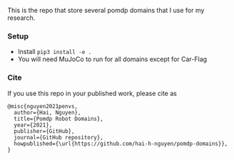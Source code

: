 This is the repo that store several pomdp domains that I use for my research.

### Setup
- Install `pip3 install -e .`
- You will need MuJoCo to run for all domains except for Car-Flag

### Cite
If you use this repo in your published work, please cite as


```
@misc{nguyen2021penvs,
  author={Hai, Nguyen},
  title={Pomdp Robot Domains},
  year={2021},
  publisher={GitHub},
  journal={GitHub repository},
  howpublished={\url{https://github.com/hai-h-nguyen/pomdp-domains}},
}
```
